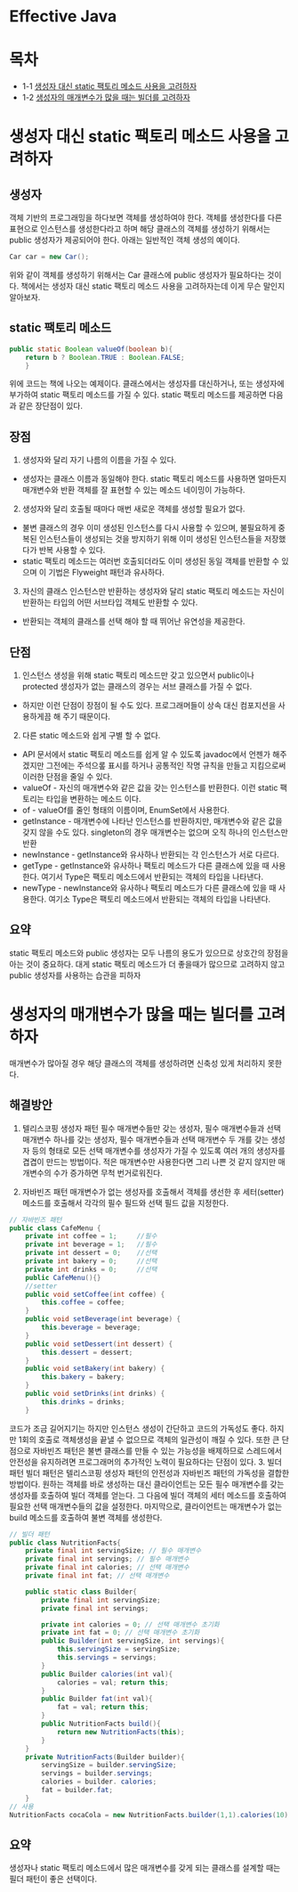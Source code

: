# Effective Java

# 목차
- 1-1 [생성자 대신 static 팩토리 메소드 사용을 고려하자](#생성자-대신-static-팩토리-메소드-사용을-고려하자)
- 1-2 [생성자의 매개변수가 많을 때는 빌더를 고려하자](#생성자의-매개변수가-많을-때는-빌더를-고려하자)
# 생성자 대신 static 팩토리 메소드 사용을 고려하자

## 생성자
객체 기반의 프로그래밍을 하다보면 객체를 생성하여야 한다. 객체를 생성한다를 다른 표현으로 인스턴스를 생성한다라고 하며 해당 클래스의 객체를 생성하기 위해서는 public 생성자가 제공되어야 한다.
아래는 일반적인 객체 생성의 예이다.
```java
Car car = new Car();
```
위와 같이 객체를 생성하기 위해서는 Car 클래스에 public 생성자가 필요하다는 것이다.
책에서는 생성자 대신 static 팩토리 메소드 사용을 고려하자는데 이게 무슨 말인지 알아보자.
## static 팩토리 메소드
```java
public static Boolean valueOf(boolean b){ 
    return b ? Boolean.TRUE : Boolean.FALSE; 
    }
```
위에 코드는 책에 나오는 예제이다.
클래스에서는 생성자를 대신하거나, 또는 생성자에 부가하여 static 팩토리 메소드를 가질 수 있다.
static 팩토리 메소드를 제공하면 다음과 같은 장단점이 있다.
## 장점
1. 생성자와 달리 자기 나름의 이름을 가질 수 있다.
- 생성자는 클래스 이름과 동일해야 한다. static 팩토리 메소드를 사용하면 얼마든지 매개변수와 반환 객체를 잘 표현할 수 있는 메소드 네이밍이 가능하다.

2. 생성자와 달리 호출될 때마다 매번 새로운 객체를 생성할 필요가 없다.
- 불변 클래스의 경우 이미 생성된 인스턴스를 다시 사용할 수 있으며, 불필요하게 중복된 인스턴스들이 생성되는 것을 방지하기 위해 이미 생성된 인스턴스들을 저장했다가 반복 사용할 수 있다.
- static 팩토리 메소드는 여러번 호출되더라도 이미 생성된 동일 객체를 반환할 수 있으며 이 기법은 Flyweight 패턴과 유사하다.

3. 자신의 클래스 인스턴스만 반환하는 생성자와 달리 static 팩토리 메소드는 자신이 반환하는 타입의 어떤 서브타입 객체도 반환할 수 있다.
- 반환되는 객체의 클래스를 선택 해야 할 때 뛰어난 유연성을 제공한다.

## 단점

1. 인스턴스 생성을 위해 static 팩토리 메소드만 갖고 있으면서 public이나 protected 생성자가 없는 클래스의 경우는 서브 클래스를 가질 수 없다.
- 하지만 이런 단점이 장점이 될 수도 있다. 프로그래머들이 상속 대신 컴포지션을 사용하게끔 해 주기 때문이다.

2. 다른 static 메소드와 쉽게 구별 할 수 없다.
- API 문서에서 static 팩토리 메소드를 쉽게 알 수 있도록 javadoc에서 언젠가 해주겠지만 그전에는 주석으롶 표시를 하거나 공통적인 작명 규칙을 만들고 지킴으로써 이러한 단점을 줄일 수 있다.
 - valueOf - 자신의 매개변수와 같은 값을 갖는 인스턴스를 반환한다. 이런 static 팩토리는 타입을 변환하는 메소드 이다.
 - of - valueOf를 줄인 형태의 이름이며, EnumSet에서 사용한다.
 - getInstance - 매개변수에 나타난 인스턴스를 반환하지만, 매개변수와 같은 값을 갖지 않을 수도 있다. singleton의 경우 매개변수는 없으며 오직 하나의 인스턴스만 반환
 - newInstance - getInstance와 유사하나 반환되는 각 인스턴스가 서로 다르다.
 - getType - getInstance와 유사하나 팩토리 메소드가 다른 클래스에 있을 때 사용한다. 여기서 Type은 팩토리 메소드에서 반환되는 객체의 타입을 나타낸다.
 - newType - newInstance와 유사하나 팩토리 메소드가 다른 클래스에 있을 때 사용한다. 여기소 Type은 팩토리 메소드에서 반환되는 객체의 타입을 나타낸다.

## 요약
static 팩토리 메소드와 public 생성자는 모두 나름의 용도가 있으므로 상호간의 장점을 아는 것이 중요하다. 대게 static 팩토리 메소드가 더 좋을때가 많으므로 고려하지 않고 public 생성자를 사용하는 습관을 피하자 

# 생성자의 매개변수가 많을 때는 빌더를 고려하자
매개변수가 많아질 경우 해당 클래스의 객체를 생성하려면 신축성 있게 처리하지 못한다.

## 해결방안

1. 텔리스코핑 생성자 패턴
필수 매개변수들만 갖는 생성자, 필수 매개변수들과 선택 매개변수 하나를 갖는 생성자, 필수 매개변수들과 선택 매개변수 두 개를 갖는 생성자 등의 형태로 모든 선택 매개변수를 생성자가 가질 수 있도록 여러 개의 생성자를 겹겹이 만드는 방법이다.
적은 매개변수만 사용한다면 그리 나쁜 것 같지 않지만 매개변수의 수가 증가하면 무척 번거로워진다.

2. 자바빈즈 패턴
매개변수가 없는 생성자를 호출해서 객체를 생선한 후 세터(setter) 메소드를 호출해서 각각의 필수 필드와 선택 필드 값을 지정한다.
```java
// 자바빈즈 패턴
public class CafeMenu {
	private int coffee = 1;		//필수 
	private int beverage = 1;	//필수 
	private int dessert = 0;	//선택 
	private int bakery = 0;		//선택
	private int drinks = 0;		//선택 
	public CafeMenu(){}
	//setter 
	public void setCoffee(int coffee) {
		this.coffee = coffee;
	}
	public void setBeverage(int beverage) {
		this.beverage = beverage;
	}
	public void setDessert(int dessert) {
		this.dessert = dessert;
	}
	public void setBakery(int bakery) {
		this.bakery = bakery;
	}
	public void setDrinks(int drinks) {
		this.drinks = drinks;
	}
```
코드가 조금 길어지기는 하지만 인스턴스 생성이 간단하고 코드의 가독성도 좋다.
하지만 1회의 호출로 객체생성을 끝낼 수 없으므로 객체의 일관성이 깨질 수 있다. 또한 큰 단점으로 자바빈즈 패턴은 불변 클래스를 만들 수 있는 가능성을 배제하므로 스레드에서 안전성을 유지하려면 프로그래머의 추가적인 노력이 필요하다는 단점이 있다.
3. 빌더 패턴
빌더 패턴은 텔리스코핑 생성자 패턴의 안전성과 자바빈즈 패턴의 가독성을 결합한 방법이다.
원하는 객체를 바로 생성하는 대신 클라이언트는 모든 필수 매개변수를 갖는 생성자를 호출하여 빌더 객체를 얻는다. 그 다음에 빌더 객체의 세터 메소드를 호출하여 필요한 선택 매개변수들의 값을 설정한다. 마지막으로, 클라이언트는 매개변수가 없는 build 메소드를 호출하여 불변 객체를 생성한다.
```java
// 빌더 패턴
public class NutritionFacts{
    private final int servingSize; // 필수 매개변수
    private final int servings; // 필수 매개변수
    private final int calories; // 선택 매개변수
    private final int fat; // 선택 매개변수

    public static class Builder{
        private final int servingSize;
        private final int servings;

        private int calories = 0; // 선택 매개변수 초기화
        private int fat = 0; // 선택 매개변수 초기화
        public Builder(int servingSize, int servings){
            this.servingSize = servingSize;
            this.servings = servings;
        }
        public Builder calories(int val){
            calories = val; return this;
        }
        public Builder fat(int val){
            fat = val; return this;
        }
        public NutritionFacts build(){
            return new NutritionFacts(this);
        }
    }
    private NutritionFacts(Builder builder){
        servingSize = builder.servingSize;
        servings = builder.servings;
        calories = builder. calories;
        fat = builder.fat;
    }
// 사용
NutritionFacts cocaCola = new NutritionFacts.builder(1,1).calories(10).bulid();
```
## 요약
생성자나 static 팩토리 메소드에서 많은 매개변수를 갖게 되는 클래스를 설계할 때는 필더 패턴이 좋은 선택이다.
